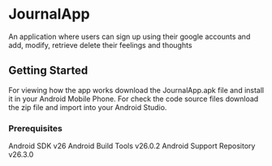 # JournalApp

An application where users can sign up using their google accounts and add, modify, retrieve delete their feelings and thoughts

## Getting Started

For viewing how the app works download the JournalApp.apk file and install it in your Android Mobile Phone.
For check the code source files download the zip file and import into your Android Studio.

### Prerequisites

Android SDK v26
Android Build Tools v26.0.2
Android Support Repository v26.3.0
